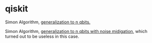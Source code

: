 # qiskit

Simon Algorithm, [generalization to n qbits.](https://github.com/carbasemin/qiskit_/blob/main/algorithm_generalizations/Simon_Algorithm_with_a_random_period.ipynb)

Simon Algorithm, [generalization to n qbits with noise midigation](https://github.com/carbasemin/qiskit_/blob/main/algorithm_generalizations/Simon_Algorithm_with_noise_mitigation.ipynb), which turned out to be useless in this case.
